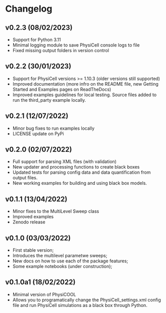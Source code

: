 # Changelog

## v0.2.3 (08/02/2023)

- Support for Python 3.11
- Minimal logging module to save PhysiCell console logs to file
- Fixed missing output folders in version control

## v0.2.2 (30/01/2023)

- Support for PhysiCell versions >= 1.10.3 (older versions still supported)
- Improved documentation (more infro on the README file, new Getting Started and Examples pages on ReadTheDocs)
- Improved examples guidelines for local testing. Source files added to run the third_party example locally.

## v0.2.1 (12/07/2022)

- Minor bug fixes to run examples locally
- LICENSE update on PyPi

## v0.2.0 (02/07/2022)

- Full support for parsing XML files (with validation)
- New updater and processing functions to create black boxes
- Updated tests for parsing config data and data quantification from output files.
- New working examples for building and using black box models.

## v0.1.1 (13/04/2022)

- Minor fixes to the MultiLevel Sweep class
- Improved examples
- Zenodo release

<!--next-version-placeholder-->
## v0.1.0 (03/03/2022)

- First stable version;
- Introduces the multilevel parametwe sweeps;
- New docs on how to use each of the package features;
- Some example notebooks (under construction);

## v0.1.0a1 (18/02/2022)

- Minimal version of PhysiCOOL
- Allows you to programatically change the PhysiCell_settings.xml config file and run PhysiCell simulations as a black box through Python.
